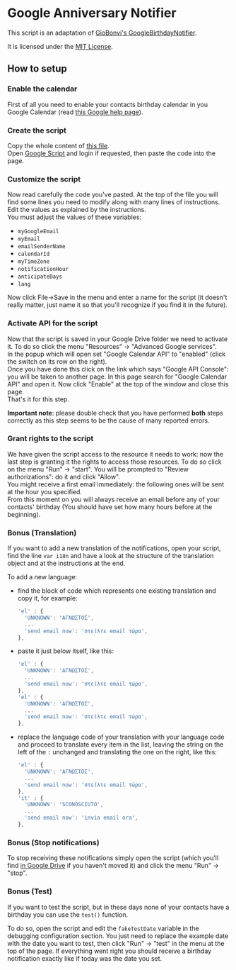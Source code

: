 # Google Anniversary Notifier

This script is an adaptation of [GioBonvi's GoogleBirthdayNotifier][Project main page].

It is licensed under the [MIT License][License file].

## How to setup

### Enable the calendar

First of all you need to enable your contacts birthday calendar in you Google
Calendar (read [this Google help page][Google setup birthday calendar]).

### Create the script

Copy the whole content of [this file][Main code file].  
Open [Google Script][Google scripts website] and login if requested, then paste
the code into the page.

### Customize the script

Now read carefully the code you've pasted. At the top of the file you will find
some lines you need to modify along with many lines of instructions. Edit the
values as explained by the instructions.  
You must adjust the values of these variables:

- `myGoogleEmail`
- `myEmail`
- `emailSenderName`
- `calendarId`
- `myTimeZone`
- `notificationHour`
- `anticipateDays`
- `lang`

Now click File->Save in the menu and enter a name for the script (it doesn't
really matter, just name it so that you'll recognize if you find it in the
future).

### Activate API for the script

Now that the script is saved in your Google Drive folder we need to activate it.
To do so click the menu "Resources" -> "Advanced Google services".  
In the popup which will open set "Google Calendar API" to "enabled" (click the
switch on its row on the right).  
Once you have done this click on the link which says "Google API Console": you
will be taken to another page. In this page search for "Google Calendar API" and
open it. Now click "Enable" at the top of the window and close this page.  
That's it for this step.

**Important note**: please double check that you have performed **both** steps
correctly as this step seems to be the cause of many reported errors.

### Grant rights to the script

We have given the script access to the resource it needs to work: now the last
step is granting it the rights to access those resources. To do so click on the
menu "Run" -> "start". You will be prompted to "Review authorizations": do it
and click "Allow".  
You might receive a first email immediately: the following ones will be sent at
the hour you specified.  
From this moment on you will always receive an email before any of your
contacts' birthday (You should have set how many hours before at the beginning).

### Bonus (Translation)

If you want to add a new translation of the notifications, open your script,
find the line `var i18n` and have a look at the structure of the translation
object and at the instructions at the end.

To add a new language:

- find the block of code which represents one existing translation and copy it,
  for example:  

  ```javascript
  'el' : {
    'UNKNOWN': 'ΑΓΝΩΣΤΟΣ',
    ...
    'send email now': 'στείλτε email τώρα',
  },
  ```

- paste it just below itself, like this:

  ```javascript
  'el' : {
    'UNKNOWN': 'ΑΓΝΩΣΤΟΣ',
    ...
    'send email now': 'στείλτε email τώρα',
  },
  'el' : {
    'UNKNOWN': 'ΑΓΝΩΣΤΟΣ',
    ...
    'send email now': 'στείλτε email τώρα',
  },
  ```

- replace the language code of your translation with your language code and
  proceed to translate every item in the list, leaving the string on the left of
  the `:` unchanged and translating the one on the right, like this:

  ```javascript
  'el' : {
    'UNKNOWN': 'ΑΓΝΩΣΤΟΣ',
    ...
    'send email now': 'στείλτε email τώρα',
  },
  'it' : {
    'UNKNOWN': 'SCONOSCIUTO',
    ...
    'send email now': 'invia email ora',
  },
  ```

### Bonus (Stop notifications)

To stop receiving these notifications simply open the script (which you'll find
[in Google Drive][Google Drive website] if you haven't moved it) and click the
menu "Run" -> "stop".

### Bonus (Test)

If you want to test the script, but in these days none of your contacts have a
birthday you can use the ```test()``` function.

To do so, open the script and edit the `fakeTestDate` variable in the debugging
configuration section. You just need to replace the example date with the date
you want to test, then click "Run" -> "test" in the menu at the top of the page.
If everything went right you should receive a birthday notification exactly like
if today was the date you set.

[Project main page]: https://github.com/GioBonvi/GoogleBirthdayNotifier
[Main code file]: code.gs
[License file]: LICENSE
[Google Scripts website]: https://script.google.com
[Google Drive website]: https://drive.google.com/drive/
[Google setup birthday calendar]: https://support.google.com/calendar/answer/6084659?hl=en